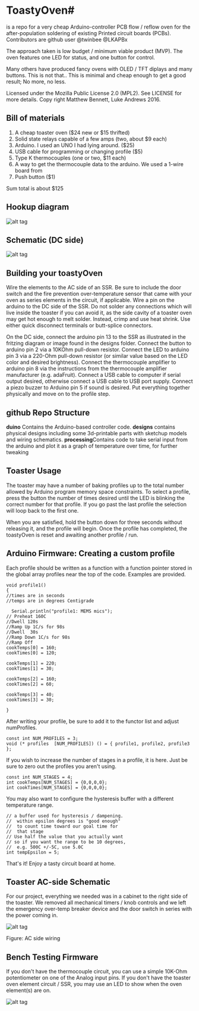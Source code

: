 # ToastyOven#
 is a repo for a very cheap Arduino-controller PCB flow / reflow oven for the after-population soldering of existing Printed circuit boards (PCBs).  Contributors are github user @twinbee @LKAPBx


The approach taken is low budget / minimum viable product (MVP). The oven features one LED for status, and one button for control. 

Many others have produced fancy ovens with OLED / TFT diplays and many buttons. This is not that.. This is minimal and cheap enough to get a good result; No more, no less.

Licensed under the Mozilla Public License 2.0 (MPL2). See LICENSE for more details. Copy right Matthew Bennett, Luke Andrews 2016.

## Bill of materials ##
1. A cheap toaster 
oven ($24 new or $15 thrifted)
2. Solid state relays capable of a few amps (two, about $9 each)
3. Arduino. I used an UNO I had lying around. ($25)
4. USB cable for programming or changing profile ($5)
5. Type K thermocouples (one or two, $11 each)
6. A way to get the thermocouple data to the arduino. We used a 1-wire board from 
7. Push button ($1)

Sum total is about $125

## Hookup diagram ##
![alt tag](https://raw.githubusercontent.com/twinbee/toastyOven/master/designs/arduinoHookup_toaster.png)


## Schematic (DC side) ##
![alt tag](https://raw.githubusercontent.com/twinbee/toastyOven/master/designs/arduinoHookup_schem.png)


## Building your toastyOven ##

Wire the elements to the AC side of an SSR. Be sure to include the door switch and the fire prevention over-temperature sensor that came with your oven as series elements in the circuit, if applicable. Wire a pin on the arduino to the DC side of the SSR. Do not solder any connections which will live inside the toaster if you can avoid it, as the side cavity of a toaster oven may get hot enough to melt solder. Instead, crimp and use heat shrink. Use either quick disconnect terminals or butt-splice connectors. 

On the DC side, connect the arduino pin 13 to the SSR as illustrated in the fritzing diagram or image found in the designs folder. Connect the button to arduino pin 2 via a 10KOhm pull-down resistor. Connect the LED to arduino pin 3 via a 220-Ohm pull-down resistor (or similar value based on the LED color and desired brightness). Connect the thermocouple amplifier to arduino pin 8 via the instructions from the thermocouple amplifier manufacturer (e.g. adaFruit). Connect a USB cable to computer if serial output desired, otherwise connect a USB cable to USB port supply. Connect a piezo buzzer to Arduino pin 5 if sound is desired. Put everything together physically and move on to the profile step.   

## github Repo Structure ##
**duino** Contains the Arduino-based controller code. **designs** contains physical designs including some 3d-printable parts with sketchup models and wiring schematics. **processing**Contains code to take serial input from the arduino and plot it as a graph of temperature over time, for further tweaking

## Toaster Usage ##
The toaster may have a number of baking profiles up to the total number allowed by Arduino program memory space constraints. To select a profile, press the button the number of times desired until the LED is blinking the correct number for that profile. If you go past the last profile the selection will loop back to the first one. 

When you are satisfied, hold the button down for three seconds without releasing it, and the profile will begin. Once the profile has completed, the toastyOven is reset and awaiting another profile / run.


## Arduino Firmware: Creating a custom profile ##
Each profile should be written as a function with a function pointer stored in the global array profiles near the top of the code. Examples are provided.

    void profile1()
    {
    //times are in seconds
    //temps are in degrees Centigrade
    
      Serial.println("profile1: MEMS mics");
    // Preheat 160C
    //Dwell 120s
    //Ramp Up 1C/s for 98s
    //Dwell  30s
    //Ramp Down 1C/s for 98s
    //Ramp Off
    cookTemps[0] = 160;
    cookTimes[0] = 120;
    
    cookTemps[1] = 220;
    cookTimes[1] = 30;
    
    cookTemps[2] = 160;
    cookTimes[2] = 60;
    
    cookTemps[3] = 40;
    cookTimes[3] = 30;
    
    }  

After writing your profile, be sure to add it to the functor list and adjust numProfiles.

    const int NUM_PROFILES = 3;
    void (* profiles  [NUM_PROFILES]) () = { profile1, profile2, profile3 };
 

If you wish to increase the number of stages in a profile, it is here. Just be sure to zero out the profiles you aren't using.

    const int NUM_STAGES = 4;
    int cookTemps[NUM_STAGES] = {0,0,0,0};
    int cookTimes[NUM_STAGES] = {0,0,0,0};
    

You may also want to configure the hysteresis buffer with a different temperature range.
   
    // a buffer used for hysteresis / dampening.
    //  within epsilon degrees is "good enough" 
    //  to count time toward our goal time for 
    //  that stage
    // Use half the value that you actually want
    // so if you want the range to be 10 degrees,
    //  e.g. 500C +/-5C, use 5.0C
    int tempEpsilon = 5; 
    
That's it! Enjoy a tasty circuit board at home.

## Toaster AC-side Schematic ##

For our project, everything we needed was in a cabinet to the right side of the toaster. We removed all mechanical timers / knob controls and we left the emergency over-temp breaker device and the door switch in series with the power coming in.

![alt tag](https://raw.githubusercontent.com/twinbee/toastyOven/master/designs/ACSide_schem.png)

Figure: AC side wiring


## Bench Testing Firmware ##

If you don't have the thermocouple circuit, you can use a simple 10K-Ohm potentiometer on one of the Analog input pins. If you don't have the toaster oven element circuit / SSR, you may use an LED to show when the oven element(s) are on.

![alt tag](https://raw.githubusercontent.com/twinbee/toastyOven/master/designs/arduinoHookup_bb.png)

